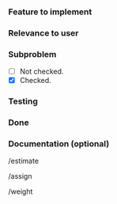 ### Feature to implement
<!-- Describe the feature. -->

### Relevance to user
<!-- Describe the importance of this feature to the user. --> 

### Subproblem
<!-- Break the problem down into smaller subproblems. -->
<!-- Use checkboxes -->

* [ ] Not checked.
* [X] Checked.

### Testing
<!-- Describe a method how this feature should be tested. -->

### Done
<!-- Describe when this feature is done -->

### Documentation (optional)
<!-- Put documentation necessary to implement this feature (optional) -->

<!-- Fill in below functions -->
<!-- estimated time to implement this feature -->
/estimate
<!-- who is/are going implement this feature -->
/assign
<!-- importance of this feature -->
<!-- scale: 1-3; 1 most important and 3 least important -->
/weight